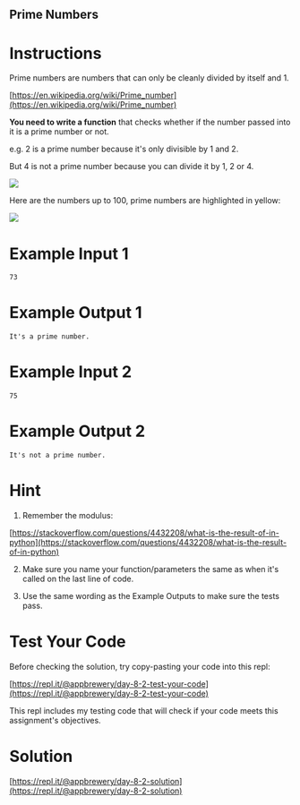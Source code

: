 ## Prime Numbers

# Instructions

Prime numbers are numbers that can only be cleanly divided by itself and 1. 

[https://en.wikipedia.org/wiki/Prime_number](https://en.wikipedia.org/wiki/Prime_number)


**You need to write a function** that checks whether if the number passed into it is a prime number or not.

e.g. 2 is a prime number because it's only divisible by 1 and 2.

But 4 is not a prime number because you can divide it by 1, 2 or 4.

 
 ![](https://cdn.fs.teachablecdn.com/s0gceS97QD6MP5RUT49H)

Here are the numbers up to 100, prime numbers are highlighted in yellow:

![](https://cdn.fs.teachablecdn.com/NZqVclSt2qAe8KhTsUtw)

# Example Input 1

```
73
```

# Example Output 1

```
It's a prime number.
```

# Example Input 2

```
75
```

# Example Output 2

```
It's not a prime number.
```

# Hint

1. Remember the modulus: 

[https://stackoverflow.com/questions/4432208/what-is-the-result-of-in-python](https://stackoverflow.com/questions/4432208/what-is-the-result-of-in-python)

2. Make sure you name your function/parameters the same as when it's called on the last line of code. 

3. Use the same wording as the Example Outputs to make sure the tests pass. 

# Test Your Code

Before checking the solution, try copy-pasting your code into this repl: 

[https://repl.it/@appbrewery/day-8-2-test-your-code](https://repl.it/@appbrewery/day-8-2-test-your-code)

This repl includes my testing code that will check if your code meets this assignment's objectives. 


# Solution

[https://repl.it/@appbrewery/day-8-2-solution](https://repl.it/@appbrewery/day-8-2-solution)


